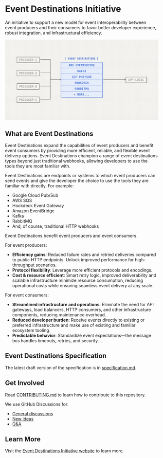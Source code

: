 # Event Destinations Initiative

An initiative to support a new model for event interoperability between event producers and their consumers to favor better developer experience, robust integration, and infrastructural efficiency.

![Event Destinations](website/public/images/og.png)

## What are Event Destinations

Event Destinations expand the capabilities of event producers and benefit event consumers by providing more efficient, reliable, and flexible event delivery options. Event Destinations champion a range of event destinations types beyond just traditional webhooks, allowing developers to use the tools they are most familiar with.

Event Destinations are endpoints or systems to which event producers can send events and give the developer the choice to use the tools they are familiar with directly. For example:

- Google Cloud Pub/Sub
- AWS SQS
- Hookdeck Event Gateway
- Amazon EventBridge
- Kafka
- RabbitMQ
- And, of course, traditional HTTP webhooks

Event Destinations benefit event producers and event consumers.

For event producers:

- **Efficiency gains**: Reduced failure rates and retried deliveries compared to public HTTP endpoints. Unlock improved performance for high-throughput scenarios.
- **Protocol flexibility**: Leverage more efficient protocols and encodings.
- **Cost & resource efficient**: Smart retry logic, improved deliverability and scalable infrastructure minimize resource consumption, reducing operational costs while ensuring seamless event delivery at any scale.

For event consumers:

- **Streamlined infrastructure and operations**: Eliminate the need for API gateways, load balancers, HTTP consumers, and other infrastructure components, reducing maintenance overhead.
- **Reduced developer burden**: Receive events directly to existing or preferred infrastructure and make use of existing and familiar ecosystem tooling.
- **Predictable behavior**: Standardize event expectations—the message bus handles timeouts, retries, and security.

## Event Destinations Specification

The latest draft version of the specification is in [specification.md](specification.md).

## Get Involved

Read [CONTRIBUTING.md](CONTRIBUTING.md) to learn how to contribute to this repository.

We use GitHub Discussions for:

- [General discussions](https://github.com/hookdeck/eventdestinations/discussions/new?category=ideas)
- [New ideas](https://github.com/hookdeck/eventdestinations/discussions/new?category=ideas)
- [Q&A](https://github.com/hookdeck/eventdestinations/discussions/new?category=q-a)

## Learn More

Visit the [Event Destinations Initiative website](https://eventdestinations.org) to learn more.